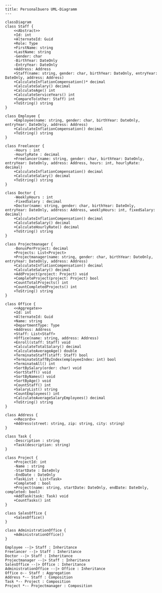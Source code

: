 ﻿```mermaid
---
title: Personalbuero UML-Diagramm
---

classDiagram
class Staff {
    <<Abstract>>
    +Id: int
    +AlternateId: Guid
    +Role: Type
    +FirstName: string
    +LastName: string
    -Gender: char
    -BirthYear: DateOnly
    -EntryYear: DateOnly
    +Address: Address
    +Staff(name: string, gender: char, birthYear: DateOnly, entryYear: DateOnly, address: Address)
    +CalculateInflationCompensation()* decimal
    +CalculateSalary() decimal
    +CalculateAge() int
    +CalculateServiceYears() int
    +CompareTo(other: Staff) int
    +ToString() string
}

class Employee {
    +Employee(name: string, gender: char, birthYear: DateOnly, entryYear: DateOnly, address: Address)
    +CalculateInflationCompensation() decimal
    +ToString() string
}

class Freelancer {
    -Hours : int
    -HourlyRate : decimal
    +Freelancer(name: string, gender: char, birthYear: DateOnly, entryYear: DateOnly, address: Address, hours: int, hourlyRate: decimal)
    +CalculateInflationCompensation() decimal
    +CalculateSalary() decimal
    +ToString() string
}

class Doctor {
    -WeeklyHours : int
    -FixedSalary : decimal
    +Doctor(name: string, gender: char, birthYear: DateOnly, entryYear: DateOnly, address: Address, weeklyHours: int, fixedSalary: decimal)
    +CalculateInflationCompensation() decimal 
    +CalculateSalary() decimal
    +CalculateHourlyRate() decimal
    +ToString() string
}

class Projectmanager {
    -BonusPerProject: decimal
    +Projects: List<Project>
    +Projectmanager(name: string, gender: char, birthYear: DateOnly, entryYear: DateOnly, address: Address)
    +CalculateInflationCompensation() decimal
    +CalculateSalary() decimal
    +AddProject(project: Project) void
    +CompleteProject(project: Project) bool
    +CountTotalProjects() int
    +CountCompletedProjects() int
    +ToString() string
}

class Office {
    <<Aggregate>>
    +Id: int
    +AlternateId: Guid
    +Name: string
    +DepartmentType: Type
    +Address: Address
    +Staff: List<Staff>
    +Office(name: string, address: Address)
    +Enroll(staff: Staff) void
    +CalculateTotalSalary() decimal
    +CalculateAverageAge() double
    +TerminateStaff(staff: Staff) bool
    +TerminateStaffByIndex(employeeIndex: int) bool
    +TerminateAll() int
    +SortBySalary(order: char) void
    +SortStaff() void
    +SortByNames() void
    +SortByAge() void
    +CountStaff() int
    +SalaryList() string
    +CountEmployees() int
    +CalculateAverageSalaryEmployees() decimal
    +ToString() string
}

class Address {
    <<Record>>
    +Address(street: string, zip: string, city: string)
}

class Task {
    -Description : string
    +Task(description: string)
}

class Project {
    +ProjectId: int
    -Name : string
    -StartDate : DateOnly
    -EndDate : DateOnly
    +TaskList : List<Task>
    +Completed : bool
    +Project(name: string, startDate: DateOnly, endDate: DateOnly, completed: bool)
    +AddTask(task: Task) void
    +CountTasks() int
}

class SalesOffice {
    +SalesOffice()
}

class AdministrationOffice {
    +AdministrationOffice() 
}

Employee --|> Staff : Inheritance
Freelancer --|> Staff : Inheritance
Doctor --|> Staff : Inheritance
Projectmanager --|> Staff : Inheritance
SalesOffice --|> Office : Inheritance
AdministrationOffice --|> Office : Inheritance
Office o-- Staff : Aggregation
Address *-- Staff : Composition
Task *-- Project : Composition
Project *-- Projectmanager : Composition




